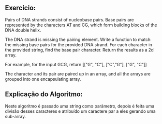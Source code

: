 ## Exercício: 

Pairs of DNA strands consist of nucleobase pairs. Base pairs are represented by the characters AT and CG, which form building blocks of the DNA double helix.

The DNA strand is missing the pairing element. Write a function to match the missing base pairs for the provided DNA strand. For each character in the provided string, find the base pair character. Return the results as a 2d array.

For example, for the input GCG, return [["G", "C"], ["C","G"], ["G", "C"]]

The character and its pair are paired up in an array, and all the arrays are grouped into one encapsulating array.

## Explicação do Algoritmo:

Neste algoritmo é passado uma string como parâmetro, depois é feita uma divisão desses caracteres e atribuído um caractere par a eles gerando uma sub-array. 